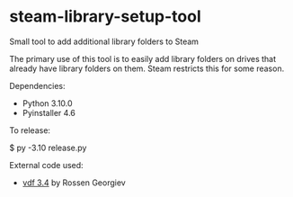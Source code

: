 # steam-library-setup-tool
Small tool to add additional library folders to Steam

The primary use of this tool is to easily add library folders on drives that already have library folders on them.  Steam restricts this for some reason.

Dependencies:

* Python 3.10.0
* Pyinstaller 4.6

To release:

$ py -3.10 release.py

External code used:

  * [vdf 3.4](https://pypi.org/project/vdf/) by Rossen Georgiev